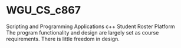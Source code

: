 # WGU_CS_c867  
Scripting and Programming Applications
c++ Student Roster Platform  
The program functionality and design are largely set as course requirements.  There is little freedom in design.
